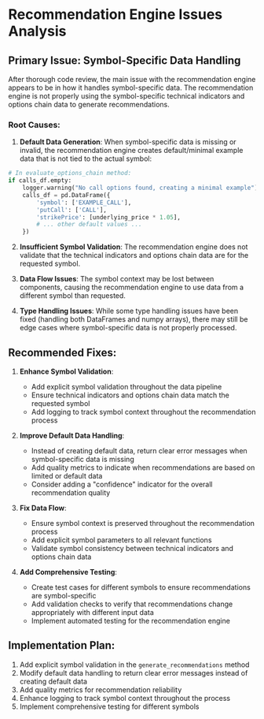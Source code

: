 # Recommendation Engine Issues Analysis

## Primary Issue: Symbol-Specific Data Handling

After thorough code review, the main issue with the recommendation engine appears to be in how it handles symbol-specific data. The recommendation engine is not properly using the symbol-specific technical indicators and options chain data to generate recommendations.

### Root Causes:

1. **Default Data Generation**: When symbol-specific data is missing or invalid, the recommendation engine creates default/minimal example data that is not tied to the actual symbol:

```python
# In evaluate_options_chain method:
if calls_df.empty:
    logger.warning("No call options found, creating a minimal example")
    calls_df = pd.DataFrame({
        'symbol': ['EXAMPLE_CALL'],
        'putCall': ['CALL'],
        'strikePrice': [underlying_price * 1.05],
        # ... other default values ...
    })
```

2. **Insufficient Symbol Validation**: The recommendation engine does not validate that the technical indicators and options chain data are for the requested symbol.

3. **Data Flow Issues**: The symbol context may be lost between components, causing the recommendation engine to use data from a different symbol than requested.

4. **Type Handling Issues**: While some type handling issues have been fixed (handling both DataFrames and numpy arrays), there may still be edge cases where symbol-specific data is not properly processed.

## Recommended Fixes:

1. **Enhance Symbol Validation**:
   - Add explicit symbol validation throughout the data pipeline
   - Ensure technical indicators and options chain data match the requested symbol
   - Add logging to track symbol context throughout the recommendation process

2. **Improve Default Data Handling**:
   - Instead of creating default data, return clear error messages when symbol-specific data is missing
   - Add quality metrics to indicate when recommendations are based on limited or default data
   - Consider adding a "confidence" indicator for the overall recommendation quality

3. **Fix Data Flow**:
   - Ensure symbol context is preserved throughout the recommendation process
   - Add explicit symbol parameters to all relevant functions
   - Validate symbol consistency between technical indicators and options chain data

4. **Add Comprehensive Testing**:
   - Create test cases for different symbols to ensure recommendations are symbol-specific
   - Add validation checks to verify that recommendations change appropriately with different input data
   - Implement automated testing for the recommendation engine

## Implementation Plan:

1. Add explicit symbol validation in the `generate_recommendations` method
2. Modify default data handling to return clear error messages instead of creating default data
3. Add quality metrics for recommendation reliability
4. Enhance logging to track symbol context throughout the process
5. Implement comprehensive testing for different symbols

